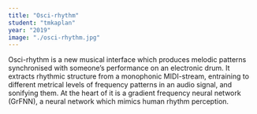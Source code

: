 ```yaml
---
title: "Osci-rhythm"
student: "tmkaplan"
year: "2019"
image: "./osci-rhythm.jpg"
---
```

Osci-rhythm is a new musical interface which produces melodic patterns synchronised with someone’s performance on an electronic drum. It extracts rhythmic structure from a monophonic MIDI-stream, entraining to different metrical levels of frequency patterns in an audio signal, and sonifying them. At the heart of it is a gradient frequency neural network (GrFNN),  a neural network which mimics human rhythm perception.
